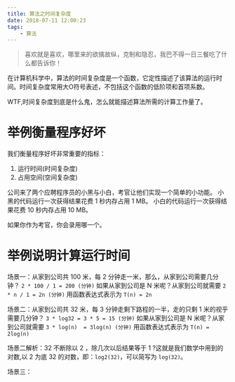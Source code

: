 ```yaml
---
title: 算法之时间复杂度
date: 2018-07-11 12:00:23
tags: 
    - 算法
---
```


> 喜欢就是喜欢，哪里来的欲擒故纵，克制和隐忍，我巴不得一日三餐吃了什么都告诉你！

在计算机科学中，算法的时间复杂度是一个函数，它定性描述了该算法的运行时间。时间复杂度常用大O符号表述，不包括这个函数的低阶项和首项系数。

<!-- more -->

WTF,时间复杂度到底是什么鬼，怎么就能描述算法所需的计算工作量了。

# 举例衡量程序好坏

我们衡量程序好坏非常重要的指标：
1. 运行时间(时间复杂度)
2. 占用空间(空间复杂度)

公司来了两个应聘程序员的小黑与小白，考官让他们实现一个简单的小功能。
小黑的代码运行一次获得结果花费 1 秒内存占用 1 MB。
小白的代码运行一次获得结果花费 10 秒内存占用 10 MB。

如果你作为考官，你会录用哪一个。

# 举例说明计算运行时间

场景一：从家到公司共 100 米，每 2 分钟走一米，那么，从家到公司需要几分钟？
`2 * 100 / 1 = 200 (分钟)`
如果从家到公司是 N 米呢？从家到公司就需要
`2 * n / 1 = 2n (分钟)`
用函数表达式表示为 `T(n) = 2n`

场景二：从家到公司共 32 米，每 3 分钟走剩下路程的一半，走的只剩 1 米的视乎需要几分钟？
`3 * log32 = 3 * 5 = 15 (分钟)`
如果从家到公司是 N 米呢？从家到公司就需要
`3 * log(n)  = 3log(n) (分钟)`
用函数表达式表示为 `T(n) = 2log(n)`

场景二解析：32 不断除以 2 ，除几次以后结果等于 1 ?这就是我们数学中用到的对数,以 2 为底 32 的对数，即：`log2(32)`，可以简写为 `log(32)`。

场景三：